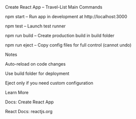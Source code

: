 Create React App – Travel-List Main Commands

npm start – Run app in development at http://localhost:3000

npm test – Launch test runner

npm run build – Create production build in build folder

npm run eject – Copy config files for full control (cannot undo)

Notes

Auto-reload on code changes

Use build folder for deployment

Eject only if you need custom configuration

Learn More

Docs: Create React App

React Docs: reactjs.org
